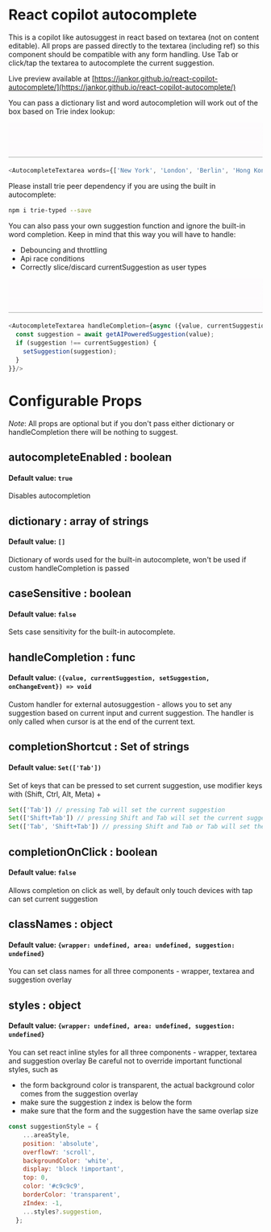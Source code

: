 # React copilot autocomplete

This is a copilot like autosuggest in react based on textarea (not on content editable).
All props are passed directly to the textarea (including ref) so this component should be compatible with any
form handling.
Use Tab or click/tap the textarea to autocomplete the current suggestion.

Live preview available at [https://jankor.github.io/react-copilot-autocomplete/](https://jankor.github.io/react-copilot-autocomplete/)

You can pass a dictionary list and word autocompletion will work out of the box based on Trie index lookup:

[![react-copilot-autocomplete](https://github.com/jankor/react-copilot-autocomplete/raw/main/src/assets/word-autocomplete.gif)](https://github.com/jankor/react-copilot-autocomplete)
```js
<AutocompleteTextarea words={['New York', 'London', 'Berlin', 'Hong Kong']}/>
```

Please install trie peer dependency if you are using the built in autocomplete:
```bash
npm i trie-typed --save
```


You can also pass your own suggestion function and ignore the built-in word completion. Keep in mind that this way you will have to handle:
- Debouncing and throttling
- Api race conditions
- Correctly slice/discard currentSuggestion as user types

[![react-copilot-autocomplete](https://github.com/jankor/react-copilot-autocomplete/raw/main/src/assets/custom-autocomplete.gif)](https://github.com/jankor/react-copilot-autocomplete)
```js
<AutocompleteTextarea handleCompletion={async ({value, currentSuggestion, setSuggestion, onChangeEvent}) => {
  const suggestion = await getAIPoweredSuggestion(value);
  if (suggestion !== currentSuggestion) {
    setSuggestion(suggestion);
  }
}}/>
```

# Configurable Props
*Note*: All props are optional but if you don't pass either dictionary or handleCompletion there will be nothing to suggest.

## autocompleteEnabled : boolean
#### Default value: `true`
Disables autocompletion

## dictionary : array of strings
#### Default value: `[]`
Dictionary of words used for the built-in autocomplete, won't be used if custom handleCompletion is passed

## caseSensitive : boolean
#### Default value: `false`
Sets case sensitivity for the built-in autocomplete.

## handleCompletion : func
#### Default value: `({value, currentSuggestion, setSuggestion, onChangeEvent}) => void`
Custom handler for external autosuggestion - allows you to set any suggestion based on current input and current suggestion. The handler is only called when cursor is at the end of the current text.

## completionShortcut : Set of strings
#### Default value: `Set(['Tab'])`
Set of keys that can be pressed to set current suggestion, use modifier keys with (Shift, Ctrl, Alt, Meta) +
```js
Set(['Tab']) // pressing Tab will set the current suggestion
Set(['Shift+Tab']) // pressing Shift and Tab will set the current suggestion
Set(['Tab', 'Shift+Tab']) // pressing Shift and Tab or Tab will set the current suggestion
```

## completionOnClick : boolean
#### Default value: `false`
Allows completion on click as well, by default only touch devices with tap can set current suggestion

## classNames : object
#### Default value: `{wrapper: undefined, area: undefined, suggestion: undefined}`
You can set class names for all three components - wrapper, textarea and suggestion overlay

## styles : object
#### Default value: `{wrapper: undefined, area: undefined, suggestion: undefined}`
You can set react inline styles for all three components - wrapper, textarea and suggestion overlay
Be careful not to override important functional styles, such as
- the form background color is transparent, the actual background color comes from the suggestion overlay
- make sure the suggestion z index is below the form
- make sure that the form and the suggestion have the same overlap size
```js
const suggestionStyle = {
    ...areaStyle,
    position: 'absolute',
    overflowY: 'scroll',
    backgroundColor: 'white',
    display: 'block !important',
    top: 0,
    color: '#c9c9c9',
    borderColor: 'transparent',
    zIndex: -1,
    ...styles?.suggestion,
  };
```

